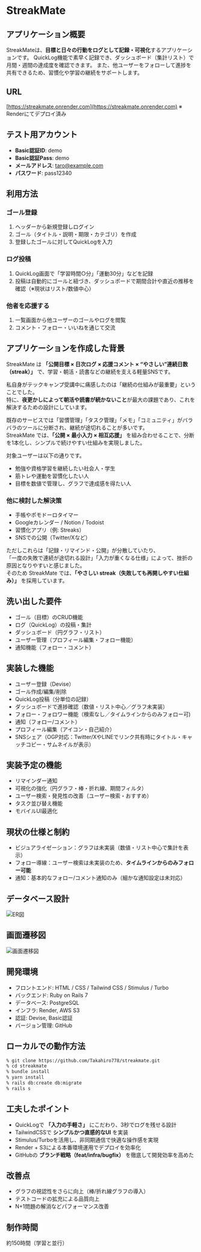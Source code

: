 # StreakMate

## アプリケーション概要

StreakMateは、**目標と日々の行動をログとして記録・可視化**するアプリケーションです。
QuickLog機能で素早く記録でき、ダッシュボード（集計リスト）で月間・週間の達成度を確認できます。
また、他ユーザーをフォローして進捗を共有できるため、習慣化や学習の継続をサポートします。

## URL

[https://streakmate.onrender.com](https://streakmate.onrender.com)
※ Renderにてデプロイ済み

## テスト用アカウント

* **Basic認証ID**: demo
* **Basic認証Pass**: demo
* **メールアドレス**: [taro@example.com](mailto:taro@example.com)
* **パスワード**: pass12340

## 利用方法

### ゴール登録

1. ヘッダーから新規登録しログイン
2. ゴール（タイトル・説明・期限・カテゴリ）を作成
3. 登録したゴールに対してQuickLogを入力

### ログ投稿

1. QuickLog画面で「学習時間○分」「運動30分」などを記録
2. 投稿は自動的にゴールと紐づき、ダッシュボードで期間合計や直近の推移を確認（※現状はリスト/数値中心）

### 他者を応援する

1. 一覧画面から他ユーザーのゴールやログを閲覧
2. コメント・フォロー・いいねを通じて交流

## アプリケーションを作成した背景

StreakMate は **「公開目標 × 日次ログ × 応援コメント × “やさしい”連続日数（streak）」** で、学習・朝活・読書などの継続を支える軽量SNSです。

私自身がテックキャンプ受講中に痛感したのは「継続の仕組みが最重要」ということでした。  
特に、**夜更かしによって朝活や読書が続かないこと**が最大の課題であり、これを解決するための設計にしています。  

既存のサービスでは「習慣管理」「タスク管理」「メモ」「コミュニティ」がバラバラのツールに分断され、継続が途切れることが多いです。  
StreakMate では、**「公開 × 最小入力 × 相互応援」** を組み合わせることで、分断を1本化し、シンプルで続けやすい仕組みを実現しました。

対象ユーザーは以下の通りです。

* 勉強や資格学習を継続したい社会人・学生
* 筋トレや運動を習慣化したい人
* 目標を数値で管理し、グラフで達成感を得たい人

### 他に検討した解決策
- 手帳やポモドーロタイマー  
- Googleカレンダー / Notion / Todoist  
- 習慣化アプリ（例: Streaks）  
- SNSでの公開（Twitter/Xなど）

ただしこれらは「記録・リマインド・公開」が分散していたり、  
「一度の失敗で連続が途切れる設計」「入力が重くなる仕様」によって、挫折の原因となりやすいと感じました。  
そのため StreakMate では、**「やさしい streak（失敗しても再開しやすい仕組み）」** を採用しています。

## 洗い出した要件

* ゴール（目標）のCRUD機能
* ログ（QuickLog）の投稿・集計
* ダッシュボード（円グラフ・リスト）
* ユーザー管理（プロフィール編集・フォロー機能）
* 通知機能（フォロー・コメント）

## 実装した機能

* ユーザー登録（Devise）
* ゴール作成/編集/削除
* QuickLog投稿（分単位の記録）
* ダッシュボードで進捗確認（数値・リスト中心／グラフ未実装）
* フォロー・フォロワー機能（検索なし／タイムラインからのみフォロー可)
* 通知（フォロー/コメント）
* プロフィール編集（アイコン・自己紹介）
* SNSシェア（OGP対応：Twitter/XやLINEでリンク共有時にタイトル・キャッチコピー・サムネイルが表示）

## 実装予定の機能

* リマインダー通知
* 可視化の強化（円グラフ・棒・折れ線、期間フィルタ）
* ユーザー検索・発見性の改善（ユーザー検索・おすすめ）
* タスク並び替え機能
* モバイルUI最適化

## 現状の仕様と制約

* ビジュアライゼーション：グラフは未実装（数値・リスト中心で集計を表示）
* フォロー導線：ユーザー検索は未実装のため、**タイムラインからのみフォロー可能**
* 通知：基本的なフォロー/コメント通知のみ（細かな通知設定は未対応）

## データベース設計
![ER図](docs/er_diagram.png)

## 画面遷移図
![画面遷移図](docs/screen_transition.png)

## 開発環境

* フロントエンド: HTML / CSS / Tailwind CSS / Stimulus / Turbo
* バックエンド: Ruby on Rails 7
* データベース: PostgreSQL
* インフラ: Render, AWS S3
* 認証: Devise, Basic認証
* バージョン管理: GitHub

## ローカルでの動作方法

```bash
% git clone https://github.com/Takahiro778/streakmate.git
% cd streakmate
% bundle install
% yarn install
% rails db:create db:migrate
% rails s
```

## 工夫したポイント

* QuickLogで **「入力の手軽さ」** にこだわり、3秒でログを残せる設計
* TailwindCSSで **シンプルかつ直感的なUI** を実装
* Stimulus/Turboを活用し、非同期通信で快適な操作感を実現
* Render + S3による本番環境運用でデプロイを効率化
* GitHubの **ブランチ戦略（feat/infra/bugfix）** を徹底して開発効率を高めた

## 改善点

* グラフの視認性をさらに向上（棒/折れ線グラフの導入）
* テストコードの拡充による品質向上
* N+1問題の解消などパフォーマンス改善

## 制作時間

約150時間（学習と並行）
